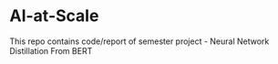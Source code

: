 # AI-at-Scale
This repo contains code/report of semester project - Neural Network Distillation From BERT



